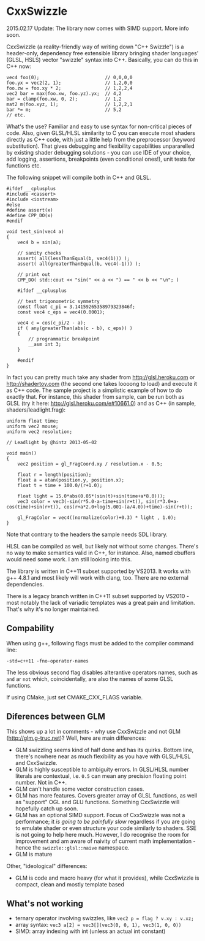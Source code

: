 CxxSwizzle
==========

2015.02.17 Update: The library now comes with SIMD support. More info soon.

CxxSwizzle (a reality-friendly way of writing down "C++ Swizzle") is a header-only, dependency free extensible library bringing shader languages' (GLSL, HSLS) vector "swizzle" syntax into C++. Basically, you can do this in C++ now:

    vec4 foo(0);                        // 0,0,0,0
    foo.yx = vec2(2, 1);                // 1,2,0,0
    foo.zw = foo.xy * 2;                // 1,2,2,4
    vec2 bar = max(foo.xw, foo.yz).yx;  // 4,2
    bar = clamp(foo.xw, 0, 2);          // 1,2  
    mat2 m(foo.xyz, 1);                 // 1,2,2,1
    bar *= m;                           // 5,2
    // etc.

What's the use? Familiar and easy to use syntax for non-critical pieces of code. Also, given GLSL/HLSL similarity to C you can execute most shaders directly as C++ code, with just a little help from the preprocessor (keyword substitution). That gives debugging and flexibility capabilities unpararelled by existing shader debugging solutions - you can use IDE of your choice, add logging, assertions, breakpoints (even conditional ones!), unit tests for functions etc.

The following snippet will compile both in C++ and GLSL.

    #ifdef __cplusplus
    #include <cassert>
    #include <iostream>
    #else
    #define assert(x)
    #define CPP_DO(x)
    #endif

    void test_sin(vec4 a)
    {
        vec4 b = sin(a);

        // sanity checks
        assert( all(lessThanEqual(b, vec4(1))) );
        assert( all(greaterThanEqual(b, vec4(-1))) );

        // print out
        CPP_DO( std::cout << "sin(" << a << ") == " << b << "\n"; )

        #ifdef __cplusplus
        
        // test trigonometric symmetry
        const float c_pi = 3.14159265358979323846f;
        const vec4 c_eps = vec4(0.0001);

        vec4 c = cos(c_pi/2 - a);
        if ( any(greaterThan(abs(c - b), c_eps)) )
        {
            // programmatic breakpoint
            __asm int 3;
        }
        
        #endif
    }

In fact you can pretty much take any shader from http://glsl.heroku.com or http://shadertoy.com (the second one takes loooong to load) and execute it as C++ code. The sample project is a simplistic example of how to do exactly that. For instance, this shader from sample, can be run both as GLSL (try it here: http://glsl.heroku.com/e#10661.0) and as C++ (in sample, shaders/leadlight.frag):

    uniform float time;
    uniform vec2 mouse;
    uniform vec2 resolution;

    // Leadlight by @hintz 2013-05-02

    void main()
    {
        vec2 position = gl_FragCoord.xy / resolution.x - 0.5;
        
        float r = length(position);
        float a = atan(position.y, position.x);
        float t = time + 100.0/(r+1.0);
        
        float light = 15.0*abs(0.05*(sin(t)+sin(time+a*8.0)));
        vec3 color = vec3(-sin(r*5.0-a-time+sin(r+t)), sin(r*3.0+a-cos(time)+sin(r+t)), cos(r+a*2.0+log(5.001-(a/4.0))+time)-sin(r+t));
        
        gl_FragColor = vec4((normalize(color)+0.3) * light , 1.0);
    }

Note that contrary to the headers the sample needs SDL library. 
    
HLSL can be compiled as well, but likely not without some changes. There's no way to make semantics valid in C++, for instance. Also, named cbuffers would need some work. I am still looking into this.

The library is written in C++11 subset supported by VS2013. It works with g++ 4.8.1 and most likely will work with clang, too. There are no external dependencies.

There is a legacy branch written in C++11 subset supported by VS2010 - most notably the lack of variadic templates was a great pain and limitation. That's why it's no longer maintained.

Compability
---------------------------------------------------

When using g++, following flags must be added to the compiler command line:

    -std=c++11 -fno-operator-names

The less obvious second flag disables alterantive operators names, such as `and` ar `not` which, coincidentally, are also the names of some GLSL functions.

If using CMake, just set CMAKE_CXX_FLAGS variable.

Diferences between GLM
---------------------------------------------------

This shows up a lot in comments - why use CxxSwizzle and not GLM (http://glm.g-truc.net)? Well, here are main differences:

* GLM swizzling seems kind of half done and has its quirks. Bottom line, there's nowhere near as much flexibility as you have with GLSL/HLSL and CxxSwizzle.
* GLM is highly susceptible to ambiguity errors. In GLSL/HLSL number literals are contextual, i.e. `0.5` can mean any precision floating point number. Not in C++.
* GLM can't handle some vector construction cases.
* GLM has more features. Covers greater array of GLSL functions, as well as "support" OGL and GLU functions. Something CxxSwizzle will hopefully catch up soon.
* GLM has an optional SIMD support. Focus of CxxSwizzle was not a performance; it *is going to be painfully slow* regardless if you are going to emulate shader or even structure your code similarly to shaders. SSE is not going to help here much. However, I do recognise the room for improvement and am aware of naivity of current math implementation - hence the `swizzle::glsl::naive` namespace.
* GLM is mature

Other, "ideological" differences:
* GLM is code and macro heavy (for what it provides), while CxxSwizzle is compact, clean and mostly template based


What's not working
---------------------------------------------------
- ternary operator involving swizzles, like `vec2 p = flag ? v.xy : v.xz;`
- array syntax: `vec3 a[2] = vec3[](vec3(0, 0, 1), vec3(1, 0, 0))`
- SIMD: array indexing with int (unless an actual int constant)
